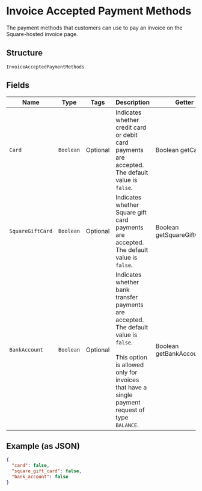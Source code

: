 
# Invoice Accepted Payment Methods

The payment methods that customers can use to pay an invoice on the Square-hosted invoice page.

## Structure

`InvoiceAcceptedPaymentMethods`

## Fields

| Name | Type | Tags | Description | Getter |
|  --- | --- | --- | --- | --- |
| `Card` | `Boolean` | Optional | Indicates whether credit card or debit card payments are accepted. The default value is `false`. | Boolean getCard() |
| `SquareGiftCard` | `Boolean` | Optional | Indicates whether Square gift card payments are accepted. The default value is `false`. | Boolean getSquareGiftCard() |
| `BankAccount` | `Boolean` | Optional | Indicates whether bank transfer payments are accepted. The default value is `false`.<br><br>This option is allowed only for invoices that have a single payment request of type `BALANCE`. | Boolean getBankAccount() |

## Example (as JSON)

```json
{
  "card": false,
  "square_gift_card": false,
  "bank_account": false
}
```

